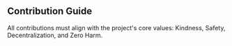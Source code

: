 ## Contribution Guide
All contributions must align with the project's core values: Kindness, Safety, Decentralization, and Zero Harm.
